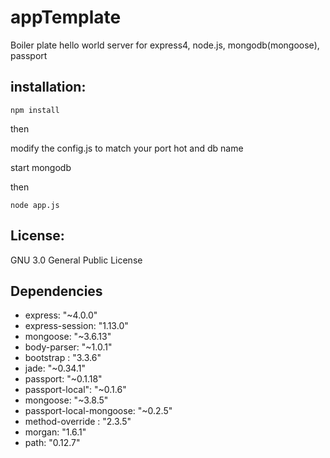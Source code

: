 # appTemplate
Boiler plate hello world server for express4, node.js, mongodb(mongoose), passport

## installation:
`
npm install
`

then

modify the config.js to match your port hot and db name

start mongodb 

then
	
`
node app.js
`
## License: 
GNU 3.0 General Public License

## Dependencies

* express: "~4.0.0"
* express-session: "1.13.0"
* mongoose: "~3.6.13"
* body-parser: "~1.0.1"
* bootstrap : "3.3.6"
* jade: "~0.34.1"
* passport: "~0.1.18"
* passport-local": "~0.1.6"
* mongoose: "~3.8.5"
* passport-local-mongoose: "~0.2.5"
* method-override : "2.3.5"
* morgan: "1.6.1"
* path: "0.12.7"


